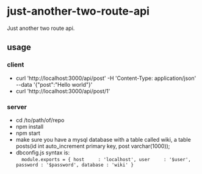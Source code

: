 # just-another-two-route-api
Just another two route api.

## usage
### client
* curl 'http://localhost:3000/api/post' -H 'Content-Type: application/json' --data '{"post":"Hello world"}'
* curl 'http://localhost:3000/api/post/1'

### server
* cd /to/path/of/repo
* npm install
* npm start
* make sure you have a mysql database with a table called wiki, a table posts(id int auto_increment primary key, post varchar(1000));
* dbconfig.js syntax is:  
`  module.exports = {
    host     : 'localhost',
    user     : '$user',
    password : '$password',
    database : 'wiki'
  }`

